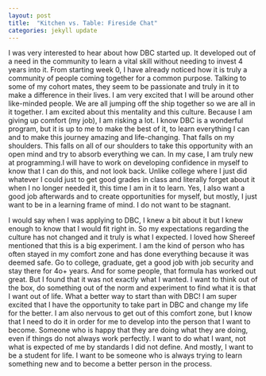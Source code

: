 ```yaml
---
layout: post
title:  "Kitchen vs. Table: Fireside Chat"
categories: jekyll update
---
```


I was very interested to hear about how DBC started up. It developed out of a need in the community to learn a vital skill without needing to invest 4 years into it. From starting week 0, I have already noticed how it is truly a community of people coming together for a common purpose. Talking to some of my cohort mates, they seem to be passionate and truly in it to make a difference in their lives. I am very excited that I will be around other like-minded people. We are all jumping off the ship together so we are all in it together. I am excited about this mentality and this culture. Because I am giving up comfort (my job), I am risking a lot. I know DBC is a wonderful program, but it is up to me to make the best of it, to learn everything I can and to make this journey amazing and life-changing. That falls on my shoulders. This falls on all of our shoulders to take this opportunity with an open mind and try to absorb everything we can. In my case, I am truly new at programming.I will have to work on developing confidence in myself to know that I can do this, and not look back. Unlike college where I just did whatever I could just to get good grades in class and literally forget about it when I no longer needed it, this time I am in it to learn. Yes, I also want a good job afterwards and to create opportunities for myself, but mostly, I just want to be in a learning frame of mind. I do not want to be stagnant.

I would say when I was applying to DBC, I knew a bit about it but I knew enough to know that I would fit right in. So my expectations regarding the culture has not changed and it truly is what I expected. I loved how Shereef mentioned that this is a big experiment. I am the kind of person who has often stayed in my comfort zone and has done everything because it was deemed safe. Go to college, graduate, get a good job with job security and stay there for 4o+ years. And for some people, that formula has worked out great. But I found that it was not exactly what I wanted. I want to think out of the box, do something out of the norm and experiment to find what it is that I want out of life. What a better way to start than with DBC! I am super excited that I have the opportunity to take part in DBC and change my life for the better. I am also nervous to get out of this comfort zone, but I know that I need to do it in order for me to develop into the person that I want to become. Someone who is happy that they are doing what they are doing, even if things do not always work perfectly. I want to do what I want, not what is expected of me by standards I did not define. And mostly, I want to be a student for life. I want to be someone who is always trying to learn something new and to become a better person in the process.